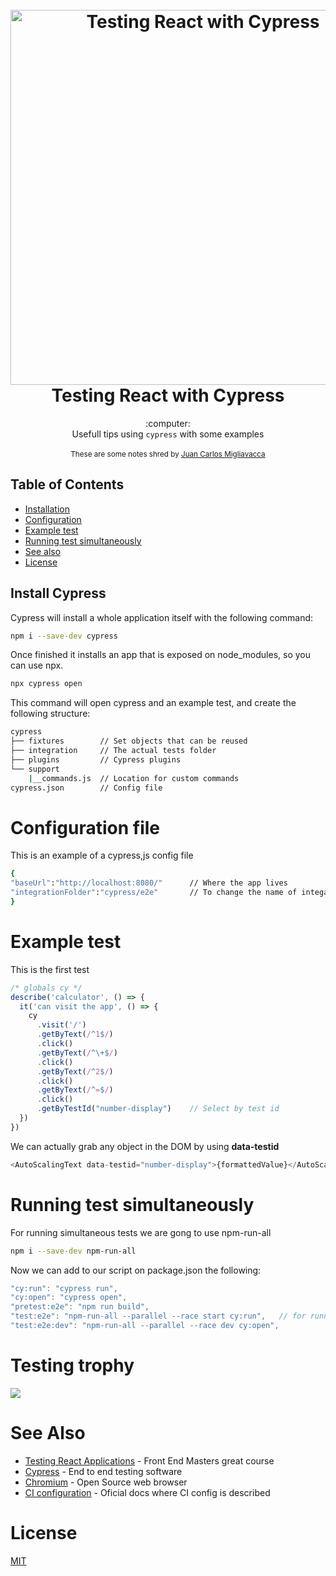<h1 align="center">
  <br>
  <a href="http://github.com/elbrodelche"><img src="https://img-a.udemycdn.com/course/750x422/2470214_97a0_4.jpg" alt="Testing React with Cypress" width="600"></a>
  <br>
  Testing React with Cypress
  <br>
</h1>
<div align="center">
  :computer:
</div>
<div align="center">
  Usefull tips using <code>cypress</code> with some examples
</div>

<br />

<div align="center">
  <sub>These are some notes shred by
  <a href="https://github.com/elbrodelche">
  Juan Carlos Migliavacca
  </a>
</div>

## Table of Contents
- [Installation](#install-cypress)
- [Configuration](#configuration-file)
- [Example test](#example-test)
- [Running test simultaneously](#running-test-simultaneously)
- [See also](#see-also)
- [License](#license)

## Install Cypress
Cypress will install a whole application itself with the following command:
```bash
npm i --save-dev cypress
```

Once finished it installs an app that is exposed on node_modules, so you can use npx. 

```bash
npx cypress open
```

This command will open cypress and an example test, and create the following structure:

```bash
cypress                      
├── fixtures        // Set objects that can be reused
├── integration     // The actual tests folder
├── plugins         // Cypress plugins
└── support 
    |__commands.js  // Location for custom commands 
cypress.json        // Config file
```

# Configuration file

This is an example of a cypress,js config file

```bash
{
"baseUrl":"http://localhost:8080/"      // Where the app lives
"integrationFolder":"cypress/e2e"       // To change the name of integation folder (optional)
}
```

# Example test

This is the first test

```javascript
/* globals cy */
describe('calculator', () => {
  it('can visit the app', () => {
    cy
      .visit('/')
      .getByText(/^1$/)
      .click()
      .getByText(/^\+$/)
      .click()
      .getByText(/^2$/)
      .click()
      .getByText(/^=$/)
      .click()
      .getByTestId("number-display")    // Select by test id
  })
})

```

We can actually grab any object in the DOM by using **data-testid**

```javascript
<AutoScalingText data-testid="number-display">{formattedValue}</AutoScalingText>
```

# Running test simultaneously
For running simultaneous tests we are gong to use npm-run-all
```bash
npm i --save-dev npm-run-all
```

Now we can add to our script on package.json the following:

```javascript
"cy:run": "cypress run",
"cy:open": "cypress open",
"pretest:e2e": "npm run build",
"test:e2e": "npm-run-all --parallel --race start cy:run",   // for running on CI server
"test:e2e:dev": "npm-run-all --parallel --race dev cy:open",
```

# Testing trophy

![](https://s3.amazonaws.com/media-p.slid.es/uploads/55780/images/4579002/testing-trophy.png)


# See Also
- [Testing React Applications](https://frontendmasters.com/courses/testing-react/) - Front End Masters great course
- [Cypress](http://stack.gl/) - End to end testing software
- [Chromium](http://stack.gl/) - Open Source web browser
- [CI configuration](https://docs.cypress.io/es/guides/guides/continuous-integration.html#Setting-up-CI) - Oficial docs where CI config is described


# License
[MIT](https://tldrlegal.com/license/mit-license)
